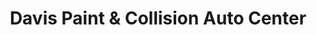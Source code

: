 ---
title: "Davis Paint & Collision Auto Center"
url: /oklahoma-city/davis-paint-und-collision-auto-center/
shop: Autowerkstatt
---